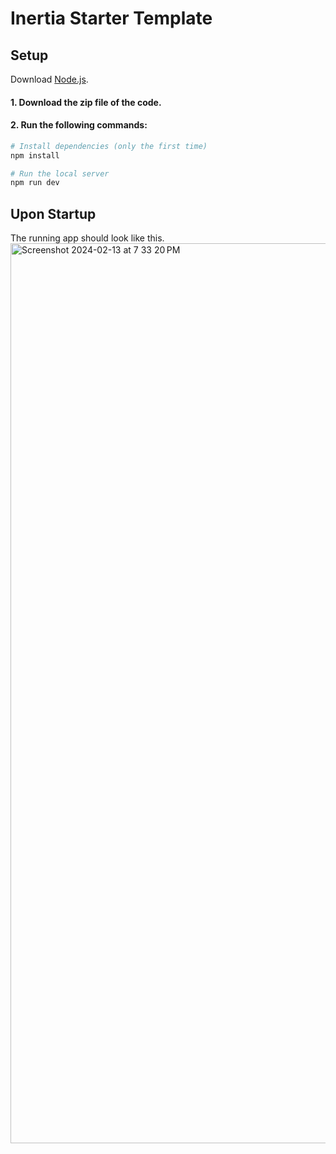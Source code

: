 # Inertia Starter Template


## Setup

Download [Node.js](https://nodejs.org/en/download/).

#### 1. Download the zip file of the code.

#### 2. Run the following commands:

```bash
# Install dependencies (only the first time)
npm install

# Run the local server
npm run dev
```
## Upon Startup
The running app should look like this.
<img width="1440" alt="Screenshot 2024-02-13 at 7 33 20 PM" src="https://github.com/SahilK-027/Trinity2024-Inertia-Template/assets/104154041/68312570-0288-47b3-8ce7-23066c27d763">
